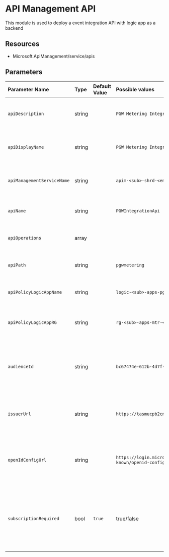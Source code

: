 # API Management API

This module is used to deploy a event integration API with logic app as a backend

## Resources

- Microsoft.ApiManagement/service/apis

## Parameters

| Parameter Name | Type | Default Value | Possible values | Description |
| :-             | :-   | :-            | :-              | :-          |
| `apiDescription` | string |  | `PGW Metering Integration API for UAT` | Required. The description of the API being added.
| `apiDisplayName` | string | | `PGW Metering Integration API` | Required. The display name of the API being added
| `apiManagementServiceName` | string |  | `apim-<sub>-shrd-<env>-we-01` | Required. The name of the api management service.
| `apiName` | string |  |`PGWIntegrationApi` | Required. The name of the API being added
| `apiOperations` | array | | | Required. A list of operations on the API.
| `apiPath` | string | |`pgwmetering` | Required. The path of the API being added.
| `apiPolicyLogicAppName` | string |  | `logic-<sub>-apps-pgwmtr-<env>-we-01`| Optional.The name of the logic app in the backend.
| `apiPolicyLogicAppRG` | string | | `rg-<sub>-apps-mtr-<sub>-we-01` | Optional.The resource group of the logic app in the backend.
| `audienceId` | string |   |`bc67474e-612b-4d7f-b75a-ac54d45f143a` | Required. Client Id of `Central-Platform-Core-APIs` app registration in B2C tenant.
| `issuerUrl` | string |  | `https://tasmucpb2cnonprod.b2clogin.com/<b2ctenantId>/v2.0/` | Required. The Issuer URL, use the b2c tenant Id in the URL.
| `openIdConfigUrl` | string |  | `https://login.microsoftonline.com/<b2ctenantId>/v2.0/.well-known/openid-configuration`  | Required. Open Id Config Url from b2c tenant, use the b2c tenant Id in the URL.
| `subscriptionRequired` | bool | `true`| true/false | Optional. Specifies whether an API or Product subscription is required for accessing the API.
